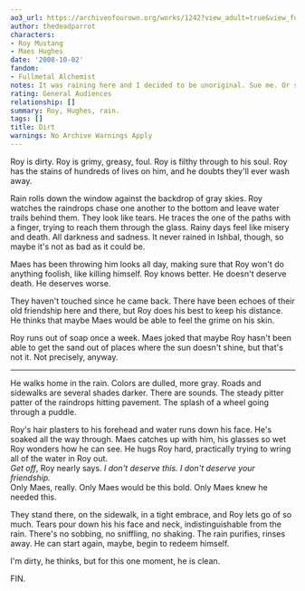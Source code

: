 ```yaml
---
ao3_url: https://archiveofourown.org/works/1242?view_adult=true&view_full_work=true
author: thedeadparrot
characters:
- Roy Mustang
- Maes Hughes
date: '2008-10-02'
fandom:
- Fullmetal Alchemist
notes: It was raining here and I decided to be unoriginal. Sue me. Or something.
rating: General Audiences
relationship: []
summary: Roy, Hughes, rain.
tags: []
title: Dirt
warnings: No Archive Warnings Apply
---
```


Roy is dirty. Roy is grimy, greasy, foul. Roy is filthy through to his soul. Roy has the stains of hundreds of lives on him, and he doubts they'll ever wash away.

Rain rolls down the window against the backdrop of gray skies. Roy watches the raindrops chase one another to the bottom and leave water trails behind them. They look like tears. He traces the one of the paths with a finger, trying to reach them through the glass. Rainy days feel like misery and death. All darkness and sadness. It never rained in Ishbal, though, so maybe it's not as bad as it could be.

Maes has been throwing him looks all day, making sure that Roy won't do anything foolish, like killing himself. Roy knows better. He doesn't deserve death. He deserves worse.

They haven't touched since he came back. There have been echoes of their old friendship here and there, but Roy does his best to keep his distance. He thinks that maybe Maes would be able to feel the grime on his skin.

Roy runs out of soap once a week. Maes joked that maybe Roy hasn't been able to get the sand out of places where the sun doesn't shine, but that's not it. Not precisely, anyway.



---

He walks home in the rain. Colors are dulled, more gray. Roads and sidewalks are several shades darker. There are sounds. The steady pitter patter of the raindrops hitting pavement. The splash of a wheel going through a puddle.

Roy's hair plasters to his forehead and water runs down his face. He's soaked all the way through. Maes catches up with him, his glasses so wet Roy wonders how he can see. He hugs Roy hard, practically trying to wring all of the water in Roy out.  
 *Get off*, Roy nearly says. *I don't deserve this. I don't deserve your friendship.*  
Only Maes, really. Only Maes would be this bold. Only Maes knew he needed this.

They stand there, on the sidewalk, in a tight embrace, and Roy lets go of so much. Tears pour down his his face and neck, indistinguishable from the rain. There's no sobbing, no sniffling, no shaking. The rain purifies, rinses away. He can start again, maybe, begin to redeem himself.

I'm dirty, he thinks, but for this one moment, he is clean.

FIN.
